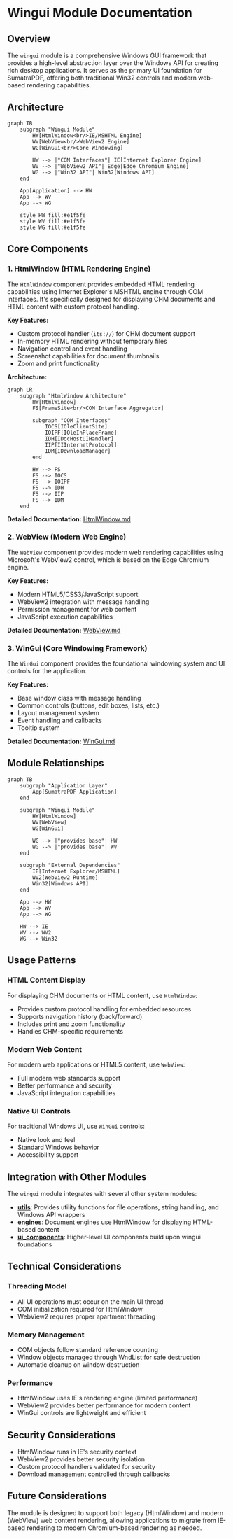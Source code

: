 # Wingui Module Documentation

## Overview

The `wingui` module is a comprehensive Windows GUI framework that provides a high-level abstraction layer over the Windows API for creating rich desktop applications. It serves as the primary UI foundation for SumatraPDF, offering both traditional Win32 controls and modern web-based rendering capabilities.

## Architecture

```mermaid
graph TB
    subgraph "Wingui Module"
        HW[HtmlWindow<br/>IE/MSHTML Engine]
        WV[WebView<br/>WebView2 Engine]
        WG[WinGui<br/>Core Windowing]
        
        HW --> |"COM Interfaces"| IE[Internet Explorer Engine]
        WV --> |"WebView2 API"| Edge[Edge Chromium Engine]
        WG --> |"Win32 API"| Win32[Windows API]
    end
    
    App[Application] --> HW
    App --> WV
    App --> WG
    
    style HW fill:#e1f5fe
    style WV fill:#e1f5fe
    style WG fill:#e1f5fe
```

## Core Components

### 1. HtmlWindow (HTML Rendering Engine)

The `HtmlWindow` component provides embedded HTML rendering capabilities using Internet Explorer's MSHTML engine through COM interfaces. It's specifically designed for displaying CHM documents and HTML content with custom protocol handling.

**Key Features:**
- Custom protocol handler (`its://`) for CHM document support
- In-memory HTML rendering without temporary files
- Navigation control and event handling
- Screenshot capabilities for document thumbnails
- Zoom and print functionality

**Architecture:**
```mermaid
graph LR
    subgraph "HtmlWindow Architecture"
        HW[HtmlWindow]
        FS[FrameSite<br/>COM Interface Aggregator]
        
        subgraph "COM Interfaces"
            IOCS[IOleClientSite]
            IOIPF[IOleInPlaceFrame]
            IDH[IDocHostUIHandler]
            IIP[IIInternetProtocol]
            IDM[IDownloadManager]
        end
        
        HW --> FS
        FS --> IOCS
        FS --> IOIPF
        FS --> IDH
        FS --> IIP
        FS --> IDM
    end
```

**Detailed Documentation:** [HtmlWindow.md](HtmlWindow.md)

### 2. WebView (Modern Web Engine)

The `WebView` component provides modern web rendering capabilities using Microsoft's WebView2 control, which is based on the Edge Chromium engine.

**Key Features:**
- Modern HTML5/CSS3/JavaScript support
- WebView2 integration with message handling
- Permission management for web content
- JavaScript execution capabilities

**Detailed Documentation:** [WebView.md](WebView.md)

### 3. WinGui (Core Windowing Framework)

The `WinGui` component provides the foundational windowing system and UI controls for the application.

**Key Features:**
- Base window class with message handling
- Common controls (buttons, edit boxes, lists, etc.)
- Layout management system
- Event handling and callbacks
- Tooltip system

**Detailed Documentation:** [WinGui.md](WinGui.md)

## Module Relationships

```mermaid
graph TB
    subgraph "Application Layer"
        App[SumatraPDF Application]
    end
    
    subgraph "Wingui Module"
        HW[HtmlWindow]
        WV[WebView]
        WG[WinGui]
        
        WG --> |"provides base"| HW
        WG --> |"provides base"| WV
    end
    
    subgraph "External Dependencies"
        IE[Internet Explorer/MSHTML]
        WV2[WebView2 Runtime]
        Win32[Windows API]
    end
    
    App --> HW
    App --> WV
    App --> WG
    
    HW --> IE
    WV --> WV2
    WG --> Win32
```

## Usage Patterns

### HTML Content Display
For displaying CHM documents or HTML content, use `HtmlWindow`:
- Provides custom protocol handling for embedded resources
- Supports navigation history (back/forward)
- Includes print and zoom functionality
- Handles CHM-specific requirements

### Modern Web Content
For modern web applications or HTML5 content, use `WebView`:
- Full modern web standards support
- Better performance and security
- JavaScript integration capabilities

### Native UI Controls
For traditional Windows UI, use `WinGui` controls:
- Native look and feel
- Standard Windows behavior
- Accessibility support

## Integration with Other Modules

The `wingui` module integrates with several other system modules:

- **[utils](utils.md)**: Provides utility functions for file operations, string handling, and Windows API wrappers
- **[engines](engines.md)**: Document engines use HtmlWindow for displaying HTML-based content
- **[ui_components](ui_components.md)**: Higher-level UI components build upon wingui foundations

## Technical Considerations

### Threading Model
- All UI operations must occur on the main UI thread
- COM initialization required for HtmlWindow
- WebView2 requires proper apartment threading

### Memory Management
- COM objects follow standard reference counting
- Window objects managed through WndList for safe destruction
- Automatic cleanup on window destruction

### Performance
- HtmlWindow uses IE's rendering engine (limited performance)
- WebView2 provides better performance for modern content
- WinGui controls are lightweight and efficient

## Security Considerations

- HtmlWindow runs in IE's security context
- WebView2 provides better security isolation
- Custom protocol handlers validated for security
- Download management controlled through callbacks

## Future Considerations

The module is designed to support both legacy (HtmlWindow) and modern (WebView) web content rendering, allowing applications to migrate from IE-based rendering to modern Chromium-based rendering as needed.